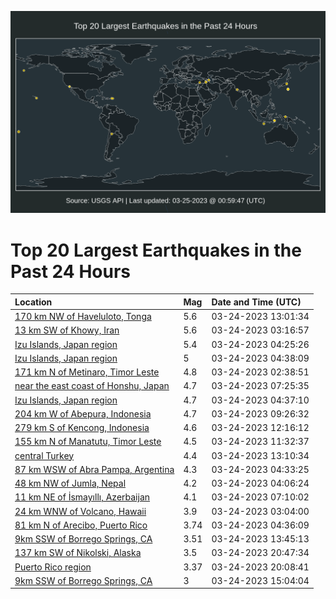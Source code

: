 ![Map](./map.png)

# Top 20 Largest Earthquakes in the Past 24 Hours

| Location | Mag | Date and Time (UTC) |
|:---|:---|:---|
| [170 km NW of Haveluloto, Tonga](https://earthquake.usgs.gov/earthquakes/eventpage/us7000jme4) | 5.6 | 03-24-2023 13:01:34 |
| [13 km SW of Khowy, Iran](https://earthquake.usgs.gov/earthquakes/eventpage/us7000jmbi) | 5.6 | 03-24-2023 03:16:57 |
| [Izu Islands, Japan region](https://earthquake.usgs.gov/earthquakes/eventpage/us7000jmc2) | 5.4 | 03-24-2023 04:25:26 |
| [Izu Islands, Japan region](https://earthquake.usgs.gov/earthquakes/eventpage/us7000jmc7) | 5 | 03-24-2023 04:38:09 |
| [171 km N of Metinaro, Timor Leste](https://earthquake.usgs.gov/earthquakes/eventpage/us7000jmbe) | 4.8 | 03-24-2023 02:38:51 |
| [near the east coast of Honshu, Japan](https://earthquake.usgs.gov/earthquakes/eventpage/us7000jmct) | 4.7 | 03-24-2023 07:25:35 |
| [Izu Islands, Japan region](https://earthquake.usgs.gov/earthquakes/eventpage/us7000jmc9) | 4.7 | 03-24-2023 04:37:10 |
| [204 km W of Abepura, Indonesia](https://earthquake.usgs.gov/earthquakes/eventpage/us7000jmd7) | 4.7 | 03-24-2023 09:26:32 |
| [279 km S of Kencong, Indonesia](https://earthquake.usgs.gov/earthquakes/eventpage/us7000jmdy) | 4.6 | 03-24-2023 12:16:12 |
| [155 km N of Manatutu, Timor Leste](https://earthquake.usgs.gov/earthquakes/eventpage/us7000jmdp) | 4.5 | 03-24-2023 11:32:37 |
| [central Turkey](https://earthquake.usgs.gov/earthquakes/eventpage/us7000jme6) | 4.4 | 03-24-2023 13:10:34 |
| [87 km WSW of Abra Pampa, Argentina](https://earthquake.usgs.gov/earthquakes/eventpage/us7000jmc5) | 4.3 | 03-24-2023 04:33:25 |
| [48 km NW of Jumla, Nepal](https://earthquake.usgs.gov/earthquakes/eventpage/us7000jmc0) | 4.2 | 03-24-2023 04:06:24 |
| [11 km NE of İsmayıllı, Azerbaijan](https://earthquake.usgs.gov/earthquakes/eventpage/us7000jmcr) | 4.1 | 03-24-2023 07:10:02 |
| [24 km WNW of Volcano, Hawaii](https://earthquake.usgs.gov/earthquakes/eventpage/hv73347592) | 3.9 | 03-24-2023 03:04:00 |
| [81 km N of Arecibo, Puerto Rico](https://earthquake.usgs.gov/earthquakes/eventpage/pr2023083000) | 3.74 | 03-24-2023 04:36:09 |
| [9km SSW of Borrego Springs, CA](https://earthquake.usgs.gov/earthquakes/eventpage/ci40189119) | 3.51 | 03-24-2023 13:45:13 |
| [137 km SW of Nikolski, Alaska](https://earthquake.usgs.gov/earthquakes/eventpage/ak0233tlsmm2) | 3.5 | 03-24-2023 20:47:34 |
| [Puerto Rico region](https://earthquake.usgs.gov/earthquakes/eventpage/pr71401428) | 3.37 | 03-24-2023 20:08:41 |
| [9km SSW of Borrego Springs, CA](https://earthquake.usgs.gov/earthquakes/eventpage/ci40189359) | 3 | 03-24-2023 15:04:04 |
